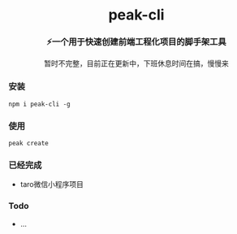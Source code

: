 <h1 align="center">peak-cli</h1>

<h3 align="center">⚡一个用于快速创建前端工程化项目的脚手架工具</h3>

<p align="center">暂时不完整，目前正在更新中，下班休息时间在搞，慢慢来</p>

### 安装
```
npm i peak-cli -g
```
### 使用
```
peak create
```

### 已经完成
- taro微信小程序项目

### Todo
- ...